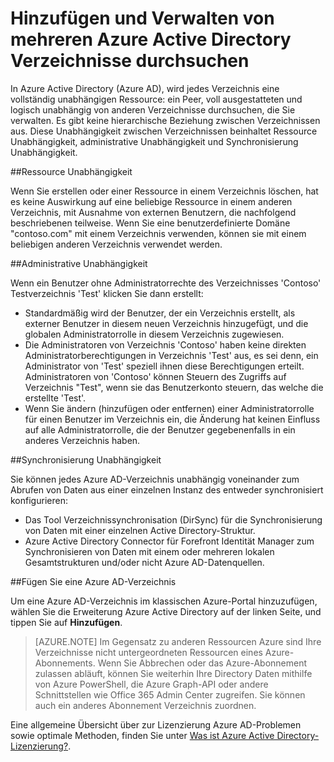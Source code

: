 <properties
   pageTitle="Hinzufügen und Verwalten von mehreren Azure Active Directory-Verzeichnissen | Microsoft Azure"
   description="Anleitungen und bewährte Methoden zum Hinzufügen und Verwalten von Ihrer Azure Active Directory Verzeichnisse durchsuchen, Verzeichnisse als eine vollständig unabhängige Ressourcen an"
   services="active-directory"
   documentationCenter=""
   authors="curtand"
   manager="femila"
   editor=""/>

<tags
   ms.service="active-directory"
   ms.devlang="na"
   ms.topic="article"
   ms.tgt_pltfrm="na"
   ms.workload="identity"
   ms.date="08/23/2016"
   ms.author="curtand"/>

# <a name="add-and-manage-multiple-azure-active-directory-directories"></a>Hinzufügen und Verwalten von mehreren Azure Active Directory Verzeichnisse durchsuchen

In Azure Active Directory (Azure AD), wird jedes Verzeichnis eine vollständig unabhängigen Ressource: ein Peer, voll ausgestatteten und logisch unabhängig von anderen Verzeichnisse durchsuchen, die Sie verwalten. Es gibt keine hierarchische Beziehung zwischen Verzeichnissen aus. Diese Unabhängigkeit zwischen Verzeichnissen beinhaltet Ressource Unabhängigkeit, administrative Unabhängigkeit und Synchronisierung Unabhängigkeit.

##<a name="resource-independence"></a>Ressource Unabhängigkeit

Wenn Sie erstellen oder einer Ressource in einem Verzeichnis löschen, hat es keine Auswirkung auf eine beliebige Ressource in einem anderen Verzeichnis, mit Ausnahme von externen Benutzern, die nachfolgend beschriebenen teilweise. Wenn Sie eine benutzerdefinierte Domäne "contoso.com" mit einem Verzeichnis verwenden, können sie mit einem beliebigen anderen Verzeichnis verwendet werden.

##<a name="administrative-independence"></a>Administrative Unabhängigkeit

Wenn ein Benutzer ohne Administratorrechte des Verzeichnisses 'Contoso' Testverzeichnis 'Test' klicken Sie dann erstellt:
- Standardmäßig wird der Benutzer, der ein Verzeichnis erstellt, als externer Benutzer in diesem neuen Verzeichnis hinzugefügt, und die globalen Administratorrolle in diesem Verzeichnis zugewiesen.
- Die Administratoren von Verzeichnis 'Contoso' haben keine direkten Administratorberechtigungen in Verzeichnis 'Test' aus, es sei denn, ein Administrator von 'Test' speziell ihnen diese Berechtigungen erteilt. Administratoren von 'Contoso' können Steuern des Zugriffs auf Verzeichnis "Test", wenn sie das Benutzerkonto steuern, das welche die erstellte 'Test'.
- Wenn Sie ändern (hinzufügen oder entfernen) einer Administratorrolle für einen Benutzer im Verzeichnis ein, die Änderung hat keinen Einfluss auf alle Administratorrolle, die der Benutzer gegebenenfalls in ein anderes Verzeichnis haben.

##<a name="synchronization-independence"></a>Synchronisierung Unabhängigkeit

Sie können jedes Azure AD-Verzeichnis unabhängig voneinander zum Abrufen von Daten aus einer einzelnen Instanz des entweder synchronisiert konfigurieren:
  - Das Tool Verzeichnissynchronisation (DirSync) für die Synchronisierung von Daten mit einer einzelnen Active Directory-Struktur.
  - Azure Active Directory Connector für Forefront Identität Manager zum Synchronisieren von Daten mit einem oder mehreren lokalen Gesamtstrukturen und/oder nicht Azure AD-Datenquellen.

##<a name="add-an-azure-ad-directory"></a>Fügen Sie eine Azure AD-Verzeichnis

Um eine Azure AD-Verzeichnis im klassischen Azure-Portal hinzuzufügen, wählen Sie die Erweiterung Azure Active Directory auf der linken Seite, und tippen Sie auf **Hinzufügen**.

> [AZURE.NOTE]   Im Gegensatz zu anderen Ressourcen Azure sind Ihre Verzeichnisse nicht untergeordneten Ressourcen eines Azure-Abonnements. Wenn Sie Abbrechen oder das Azure-Abonnement zulassen abläuft, können Sie weiterhin Ihre Directory Daten mithilfe von Azure PowerShell, die Azure Graph-API oder andere Schnittstellen wie Office 365 Admin Center zugreifen. Sie können auch ein anderes Abonnement Verzeichnis zuordnen.

Eine allgemeine Übersicht über zur Lizenzierung Azure AD-Problemen sowie optimale Methoden, finden Sie unter [Was ist Azure Active Directory-Lizenzierung?](active-directory-licensing-what-is.md).
